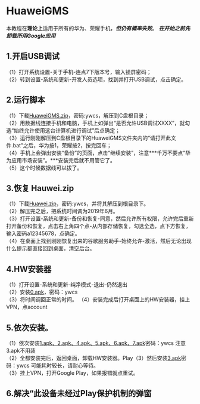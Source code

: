 # HuaweiGMS

本教程在**理论上**适用于所有的华为、荣耀手机，***但仍有概率失败***。
***在开始之前先卸载所用Google应用***

## 1.开启USB调试
（1）打开系统设置-关于手机-连点7下版本号，输入锁屏密码；  
（2）转到设置-系统和更新-开发人员选项，找到并打开USB调试，点击确定。

## 2.运行脚本
（1）下载[HuaweiGMS.zip](https://wwl.lanzouv.com/b03jimq3c)，密码:ywcs，解压到C盘根目录；  
（2）用数据线连接手机和电脑，手机上如弹出“是否允许USB调试XXXX”，就勾选“始终允许使用这台计算机进行调试”后点确定；  
（3）运行刚刚解压到C盘根目录下的HuaweiGMS文件夹内的“请打开此文件.bat”之后，华为按1，荣耀按2，按完回车；  
（4）手机上会弹出安装“备份”的页面，点击“继续安装”，注意***千万不要点“华为应用市场安装”。***安装完后就不用管它了。  
（5）这个时候数据线可以拔了。

## 3.恢复 Hauwei.zip
（1）下载[Huawei.zip](https://wwl.lanzouv.com/b03jimq3c)，密码:ywcs，并将其解压到根目录下。  
（2）解压完之后，把系统时间调为2019年6月。  
（3）打开设置-系统和更新-备份和恢复-同意，然后允许所有权限，允许完后重新打开备份和恢复，点击右上角四个点-从内部存储恢复，勾选全选，点下方恢复，输入密码a12345678，点确定。  
（4）在桌面上找到刚刚恢复出来的谷歌服务助手-始终允许-激活，然后无论出现什么提示都直接回到桌面，清空后台。  

## 4.HW安装器
（1）打开设置-系统和更新-纯净模式-退出-仍然退出  
（2）安装[0.apk](https://wwl.lanzouv.com/b03jis8re)，密码：ywcs  
（3）将时间调回正常的时间。
（4）安装完成后打开桌面上的HW安装器，挂上VPN，点account  

## 5.依次安装。
（1）依次安装[1.apk、2.apk、4.apk、5.apk、6.apk、7.apk](https://wwl.lanzouv.com/b03jis8re)密码：ywcs    注意3.apk不用装  
（2）全都安装完后，返回桌面，卸载HW安装器。Play（3）然后安装[3.apk](https://wwl.lanzouv.com/b03jis8re)密码：ywcs    可能耗时较长，请耐心等待。  
（3）挂上VPN，打开Google Play，如果报错就点重试。

## 6.解决“此设备未经过Play保护机制的弹窗
